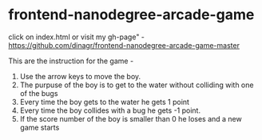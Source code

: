 frontend-nanodegree-arcade-game
===============================

click on index.html or visit my gh-page" - https://github.com/dinagr/frontend-nanodegree-arcade-game-master 

This are the instruction for the game - 
1. Use the arrow keys to move the boy.
2. The purpuse of the boy is to get to the water without colliding with one of the bugs
3. Every time the boy gets to the water he gets 1 point
4. Every time the boy collides with a bug he gets -1 point.
5. If the score number of the boy is smaller than 0 he loses and a new game starts

